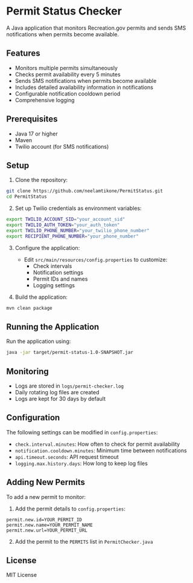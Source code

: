 # Permit Status Checker

A Java application that monitors Recreation.gov permits and sends SMS notifications when permits become available.

## Features

- Monitors multiple permits simultaneously
- Checks permit availability every 5 minutes
- Sends SMS notifications when permits become available
- Includes detailed availability information in notifications
- Configurable notification cooldown period
- Comprehensive logging

## Prerequisites

- Java 17 or higher
- Maven
- Twilio account (for SMS notifications)

## Setup

1. Clone the repository:
```bash
git clone https://github.com/neelamtikone/PermitStatus.git
cd PermitStatus
```

2. Set up Twilio credentials as environment variables:
```bash
export TWILIO_ACCOUNT_SID="your_account_sid"
export TWILIO_AUTH_TOKEN="your_auth_token"
export TWILIO_PHONE_NUMBER="your_twilio_phone_number"
export RECIPIENT_PHONE_NUMBER="your_phone_number"
```

3. Configure the application:
   - Edit `src/main/resources/config.properties` to customize:
     - Check intervals
     - Notification settings
     - Permit IDs and names
     - Logging settings

4. Build the application:
```bash
mvn clean package
```

## Running the Application

Run the application using:
```bash
java -jar target/permit-status-1.0-SNAPSHOT.jar
```

## Monitoring

- Logs are stored in `logs/permit-checker.log`
- Daily rotating log files are created
- Logs are kept for 30 days by default

## Configuration

The following settings can be modified in `config.properties`:

- `check.interval.minutes`: How often to check for permit availability
- `notification.cooldown.minutes`: Minimum time between notifications
- `api.timeout.seconds`: API request timeout
- `logging.max.history.days`: How long to keep log files

## Adding New Permits

To add a new permit to monitor:

1. Add the permit details to `config.properties`:
```properties
permit.new.id=YOUR_PERMIT_ID
permit.new.name=YOUR_PERMIT_NAME
permit.new.url=YOUR_PERMIT_URL
```

2. Add the permit to the `PERMITS` list in `PermitChecker.java`

## License

MIT License
